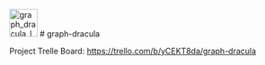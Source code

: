 <img width="50" alt="graph_dracula_logo_v2" src="https://github.com/user-attachments/assets/414a365d-d3fb-4e6a-bafe-f52e3fc511c2" /> # graph-dracula

Project Trelle Board: <https://trello.com/b/yCEKT8da/graph-dracula>
